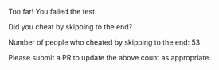 Too far! You failed the test.

Did you cheat by skipping to the end? 

Number of people who cheated by skipping to the end: 53

Please submit a PR to update the above count as appropriate.

